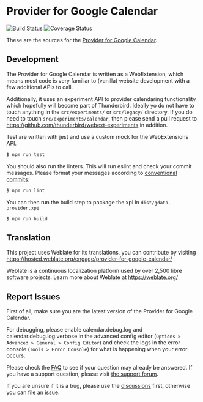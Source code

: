 Provider for Google Calendar
============================

[![Build Status](https://github.com/kewisch/gdata-provider/actions/workflows/main.yml/badge.svg)](https://github.com/kewisch/gdata-provider/actions/workflows/main.yml)
[![Coverage Status](https://coveralls.io/repos/github/kewisch/gdata-provider/badge.svg?branch=main)](https://coveralls.io/github/kewisch/gdata-provider?branch=main)

These are the sources for the [Provider for Google Calendar](https://addons.thunderbird.net/thunderbird/addon/provider-for-google-calendar/).

Development
-----------

The Provider for Google Calendar is written as a WebExtension, which means most code is very familiar to (vanilla)
website development with a few additional APIs to call.

Additionally, it uses an experiment API to provider calendaring functionality which hopefully will
become part of Thunderbird. Ideally yo do not have to touch anything in the `src/experiments/` or `src/legacy/`
directory. If you do need to touch `src/experiments/calendar`, then please send a pull request to
https://github.com/thunderbird/webext-experiments in addition.

Test are written with jest and use a custom mock for the WebExtensions API.

```bash
$ npm run test
```

You should also run the linters. This will run eslint and check your commit messages. Please format
your messages according to [conventional commits](https://www.conventionalcommits.org/en/v1.0.0/#summary):

```bash
$ npm run lint
```

You can then run the build step to package the xpi in `dist/gdata-provider.xpi`

```bash
$ npm run build 
```

Translation
-----------

This project uses Weblate for its translations, you can contribute by visiting
https://hosted.weblate.org/engage/provider-for-google-calendar/

Weblate is a continuous localization platform used by over 2,500 libre software projects. Learn more about Weblate at
https://weblate.org/

Report Issues
-------------
First of all, make sure you are the latest version of the Provider for Google Calendar.

For debugging, please enable calendar.debug.log and calendar.debug.log.verbose in the advanced
config editor (`Options > Advanced > General > Config Editor`) and check the logs in the error console
(`Tools > Error Console`) for what is happening when your error occurs.

Please check the [FAQ](https://github.com/kewisch/gdata-provider/wiki/FAQ) to see if your question may already be
answered. If you have a support question, please visit
[the support forum](https://groups.google.com/forum/#!forum/provider-for-google-calendar).

If you are unsure if it is a bug, please use the [discussions](https://github.com/kewisch/gdata-provider/discussions)
first, otherwise you can [file an issue](https://github.com/kewisch/gdata-provider/issues).

